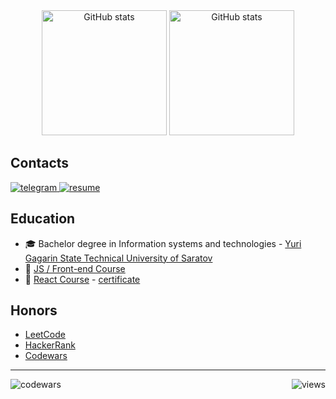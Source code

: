 <div align="center"> 
  <picture>
    <source media="(prefers-color-scheme: dark)" srcset="https://github-readme-stats.vercel.app/api?username=insxmnea&show_icons=true&theme=gruvbox&hide_border=true">
    <img height=200 alt="GitHub stats" src="https://github-readme-stats.vercel.app/api?username=insxmnea&show_icons=true&theme=gruvbox_light&hide_border=true">
  </picture>
  <picture>
    <source media="(prefers-color-scheme: dark)" srcset="https://github-readme-stats.vercel.app/api/top-langs?username=insxmnea&layout=compact&langs_count=8&card_width=320&theme=gruvbox&hide_border=true">
    <img height=200 alt="GitHub stats" src="https://github-readme-stats.vercel.app/api/top-langs?username=insxmnea&layout=compact&langs_count=8&card_width=320&theme=gruvbox_light&hide_border=true">
  </picture>
</div>

<h2 align="left">Contacts</h2>

<div>
  <a href="https://t.me/insxmnea" target="_blank">
    <img src="https://img.shields.io/badge/telegram-26A5E4?style=for-the-badge&logo=telegram&logoColor=white" alt="telegram"/>
  </a>
  <a href="https://hh.ru/resume/e70d6458ff0958a3d00039ed1f375631366e37" target="_blank">
    <img src="https://img.shields.io/badge/my_resume-111111?style=for-the-badge&logo=read.cv&logoColor=white" alt="resume"/>
  </a>
</div>

<!-- <h2>Projects</h2>

<div>

![HTML5](https://img.shields.io/badge/html5-%23E34F26.svg?style=for-the-badge&logo=html5&logoColor=white)
![CSS3](https://img.shields.io/badge/css3-%231572B6.svg?style=for-the-badge&logo=css3&logoColor=white)
![JavaScript](https://img.shields.io/badge/javascript-%23323330.svg?style=for-the-badge&logo=javascript&logoColor=%23F7DF1E)

</div>

<p>
  <a href=''>
    <img width="24%" src="" />
  </a>
</p>
<hr/> -->

<h2>Education</h2>

- 🎓 Bachelor degree in Information systems and technologies - [Yuri Gagarin State Technical University of Saratov](https://www.sstu.ru/)
- 📜 [JS / Front-end Course](https://rs.school/courses/javascript)
- 📜 [React Course](https://rs.school/courses/reactjs) - [certificate](https://app.rs.school/certificate/riyrdlzi)

<!-- <h2>Sertifications</h2> -->

<h2>Honors</h2>

- [LeetCode](https://leetcode.com/u/insxmnea/)
- [HackerRank](https://www.hackerrank.com/profile/kostya_svetasho1)
- [Codewars](https://www.codewars.com/users/insxmnea)

---

<img align="left" src="https://www.codewars.com/users/insxmnea/badges/micro" alt="codewars" />
<img align="right" src="https://komarev.com/ghpvc/?username=insxmnea&color=9d0006&abbreviated=true&style=flat-square&label=views" alt="views" />

